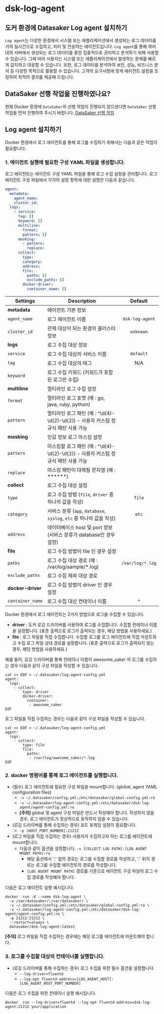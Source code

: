 # dsk-log-agent

## 도커 환경에 Datasaker Log agent 설치하기

`Log agent`는 다양한 환경에서 시스템 또는 애플리케이션에서 생성되는 로그 데이터를 거의 실시간으로 수집하고, 처리 및 전송하는 에이전트입니다. `Log agent`를 통해 여러 대의 서버에서 생성되는 로그 데이터를 중앙 집중적으로 관리하고 분석하기 위해 사용할 수 있습니다. 그에 따라 사용자는 시스템 또는 애플리케이션에서 발생하는 문제를 빠르게 감지하고 대응할 수 있습니다. 또한, 로그 데이터를 분석하여 보안, 성능, 비즈니스 분석 등 다양한 목적으로 활용할 수 있습니다. 고객의 요구사항에 맞게 에이전트 설정을 조정하여 최적의 결과를 제공해 드립니다.

## DataSaker 선행 작업을 진행하였나요?

현재 Docker 환경에 `DataSaker`의 선행 작업이 진행되지 않으셨다면 `DataSaker` 선행 작업을 먼저 진행하여 주시기 바랍니다. [DataSaker 선행 작업](dsk-log-agent/kor/$%7BPREPARATION\_MANUAL\_KR%7D/)

## Log agent 설치하기

Docker 환경에서 로그 에이전트를 통해 로그를 수집하기 위해서는 다음과 같은 작업이 필요합니다.

### 1. 에이전트 실행에 필요한 구성 YAML 파일을 생성합니다.

로그 에이전트는 에이전트 구성 YAML 파일을 통해 로그 수집 설정을 관리합니다. 로그 에이전트 구성 파일에서 각각의 설정 항목에 대한 설명은 다음과 같습니다.

```yaml
agent:
  metadata:
    agent_name:
    cluster_id:
  logs:
    - service:
      tag: []
      keyword: []
      multiline:
        format:
        pattern: []
      masking:
        - pattern:
          replace:
      collect:
        type:
        category:
        address:
        file:
          paths: []
          exclude_paths: []
        docker-driver:
          container_name: []
```

| **Settings**                        | **Description**                                                                        | **Default** |
| ----------------------------------- | -------------------------------------------------------------------------------------- | :---------: |
|  **metadata**                       | 에이전트 기본 정보                                                                                    |
| `agent_name`                        | 로그 에이전트 이름                                                                       | `dsk-log-agent` |
| `cluster_id`                        | 관제 대상이 되는 환경의 클러스터 정보                                                     |  `unknown`  |
| **logs**                          | 로그 수집 대상 정보                                                                                    |
| `service`                           | 로그 수집 대상의 서비스 이름                                                              |  `default`  |
| `tag`                             | 로그 수집 대상의 태그                                                                    |     N/A     |
| `keyword`                           | 로그 수집 키워드 (키워드가 포함된 로그만 수집)                                             |             |
| **multiline**                       | 멀티라인 로그 수집 설정                                                                                 |
| `format`                  | 멀티라인 로그 포맷 (예 : go, java, ruby, python)                                          |             |
| `pattern`                 | 멀티라인 로그 패턴 (예 : ^\d{4}-\d{2}-\d{2}) - 사용자 커스텀 정규식 패턴 사용 가능           |             |
| **masking**                       | 민감 정보 로그 마스킹 설정                                                                              |
| `pattern`                           | 마스킹할 로그 패턴 (예 : ^\d{4}-\d{2}-\d{2}) - 사용자 커스텀 정규식 패턴 사용 가능           |            |
| `replace`                           | 마스킹 패턴이 대체될 문자열 (예 : ******)                                                  |            |
| **collect**                         | 로그 수집 대상 설정                                                                                    |
| `type`                              | 로그 수집 방법 (`file`, `driver` 중 하나의 값을 작성)                                    |    `file`    |
| `category`                          | 서비스 분류 (`app`, `database`, `syslog`, `etc` 중 하나의 값을 작성)                     |    `etc`    |
| `address`                           | 데이터베이스 host 및 port 정보  (서비스 분류가 database인 경우 설정)                       |          |
| **file**                            | 로그 수집 방법이 file 인 경우 설정                                                                   |
| `paths`                           | 로그 수집 대상 경로 (예 : /var/log/sample/*.log)                                          | `/var/log/*.log` |
| `exclude_paths`                   | 로그 수집 제외 대상 경로                                                                   |          |
| **docker-driver**                   | 로그 수집 방법이 driver 인 경우 설정                                                                   |
| `container_name`                  | 로그 수집 대상 컨테이너 이름                                                                 |  `*`  |

Docker 환경에서 로그 에이전트는 2가지 방법으로 로그를 수집할 수 있습니다.

* **driver** : 도커 로깅 드라이버를 사용하여 로그를 수집합니다. 수집할 컨테이너 이름을 설정합니다. (표준 출력으로 로그가 출력되는 경우, 해당 방법을 사용하세요.)
* **file** : 로그 파일을 직접 수집합니다. 수집할 로그를 로그 에이전트에 직접 마운트하고 수집 로그 파일 상대 경로를 설정합니다. (표준 출력으로 로그가 출력되지 않는 경우, 해당 방법을 사용하세요.)


예를 들어, 로깅 드라이버를 통해 컨테이너 이름이 awesome_saker 의 로그를 수집하는 경우 다음과 같이 구성 파일을 작성할 수 있습니다.

```shell
cat << EOF > ~/.datasaker/log-agent-config.yml
agent:
  logs:
    - collect:
        type: driver
        docker-driver:
          container:
           - awesome_saker
EOF
```

로그 파일을 직접 수집하는 경우는 다음과 같이 구성 파일을 작성할 수 있습니다.

```shell
cat << EOF > ~/.datasaker/log-agent-config.yml
agent:
  logs:
    - collect:
        type: file
        file:
          paths:
           - /var/log/awesome_saker/*.log
EOF
```

### 2. docker 명령어를 통해 로그 에이전트를 실행합니다.

* (필수) 로그 에이전트에 필요한 구성 파일을 mount합니다. (global, agent YAML configiuration files)
  * `-v ~/.datasaker/config.yml:/etc/datasaker/global-config.yml:ro`
  * `-v ~/.datasaker/log-agent-config.yml:/etc/datasaker/dsk-log-agent/agent-config.yml:ro`
  * **\[주의]** global 및 agent 구성 파일은 반드시 작성해야 합니다. 작성하지 않을 경우, 로그 에이전트가 정상적으로 동작하지 않을 수 있습니다.
* (로깅 드라이버를 통해 수집하는 경우) 포트 포워딩 설정이 필요합니다.
  * `-p [HOST_PORT_NUMBER]:21212`
* (로그 파일을 직접 수집하는 경우) 사용자가 수집하고자 하는 로그를 에이전트에 mount합니다.
  * 다음과 같이 옵션을 설정합니다. `-v [COLLECT LOG PATH]:[LOG AGENT MOUNT PATH]:ro`
    * 해당 옵션에서 ':' 앞의 경로는 로그를 수집할 경로를 작성하고, ':' 뒤의 경로는 로그를 수집할 에이전트의 경로를 작성합니다.
    * `[LOG AGENT MOUNT PATH]` 경로를 기준으로 에이전트 구성 파일의 로그 수집 경로를 작성해야 합니다.

다음은 로그 에이전트 실행 예시입니다.

```shell
docker  run -d --name dsk-log-agent \
  -v /var/datasaker/:/var/datasaker/ \
  -v ~/.datasaker/config.yml:/etc/datasaker/global-config.yml:ro \
  -v ~/.datasaker/log-agent-config.yml:/etc/datasaker/dsk-log-agent/agent-config.yml:ro \
  -p 21212:21212 \
  --restart=always \
  datasaker/dsk-log-agent:latest
```

**\[주의]** 로그 파일을 직접 수집하는 경우에는 해당 로그를 에이전트에 마운트해야 합니다.

### 3. 로그를 수집할 대상의 컨테이너를 실행합니다.

* (로깅 드라이버를 통해 수집하는 경우) 로그 수집을 위한 필수 옵션을 설정합니다.
  * `--log-driver=fluentd`
  * `--log-opt fluentd-address=[LOG_AGENT_HOST]:[LOG_AGENT_HOST_PORT_NUMBER]`

다음은 로그 수집을 위한 컨테이너 실행 예시입니다.

```shell
docker  run --log-driver=fluentd --log-opt fluentd-address=dsk-log-agent:21212 your/application
```
